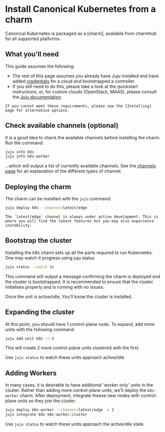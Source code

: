 # Install Canonical Kubernetes from a charm

Canonical Kubernetes is packaged as a [charm], available from charmhub for all supported platforms.

## What you'll need

This guide assumes the following:

- The rest of this page assumes you already have Juju installed and have added [credentials] for a cloud and bootstrapped a controller.
- If you still need to do this, please take a look at the quickstart instructions, or, for custom clouds (OpenStack, MAAS), please consult the [Juju documentation][juju].

```{note}
If you cannot meet these requirements, please see the [Installing] page for alternative options.
```

## Check available channels (optional)

It is a good idea to check the available channels before installing the charm. Run the command:

```bash
juju info k8s
juju info k8s-worker
```

...which will output a list of currently available channels. See the [channels page][channels] for an
explanation of the different types of channel.

## Deploying the charm

The charm can be installed with the `juju` command:

```bash
juju deploy k8s --channel=latest/edge
```

```{note}
The `latest/edge` channel is always under active development. This is where you will find the latest features but you may also experience instability.
```

## Bootstrap the cluster

Installing the k8s charm sets up all the parts required to run Kubernetes. One may
watch it progress using juju status

```bash
juju status --watch 1s
```

This command will output a message confirming the charm is deployed and the
cluster is bootstrapped. It is recommended to ensure that the cluster initialises 
properly and is running with no issues.

Once the unit is active/idle, You'll know the cluster is installed.

## Expanding the cluster

At this point, you should have 1 control-plane node.  To expand, add more units
with the following command

```bash
juju add-unit k8s -n 2
```

This will create 2 more control-plane units clustered with the first.

Use `juju status` to watch these units approach active/idle

## Adding Workers

In many cases, it is desirable to have additional 'worker only' units in the cluster. 
Rather than adding more control-plane units, we'll deploy the `k8s-worker` charm.
After deployment, integrate theese new nodes with control-plane units so they join 
the cluster.

```bash
juju deploy k8s-worker --channel=latest/edge -n 2
juju integrate k8s k8s-worker:cluster
```

Use `juju status` to watch these units approach the active/idle state. 

<!-- LINKS -->

[Installing]:    ./index
[channels]:      ../../explanation/channels
[credentials]:   https://juju.is/docs/juju/credentials
[juju]:          https://juju.is/docs/juju/install-juju